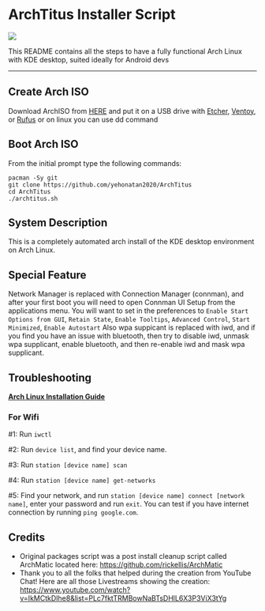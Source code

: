 # ArchTitus Installer Script

<img src="https://i.imgur.com/YiNMnan.png" />

This README contains all the steps to have a fully functional Arch Linux with KDE desktop, suited ideally for Android devs

---
## Create Arch ISO

Download ArchISO from [HERE](https://archlinux.org/download/) and put it on a USB drive with [Etcher](https://www.balena.io/etcher/), [Ventoy](https://www.ventoy.net/en/index.html), or [Rufus](https://rufus.ie/en/)
or on linux you can use dd command


## Boot Arch ISO

From the initial prompt type the following commands:

```
pacman -Sy git
git clone https://github.com/yehonatan2020/ArchTitus
cd ArchTitus
./archtitus.sh
```

## System Description
This is a completely automated arch install of the KDE desktop environment on Arch Linux.

## Special Feature
Network Manager is replaced with Connection Manager (connman), and after your first boot you will need to open Connman UI Setup from the applications menu.
You will want to set in the preferences to `Enable Start Options from GUI`, `Retain State`, `Enable Tooltips`, `Advanced Control`, `Start Minimized`, `Enable Autostart`
Also wpa suppicant is replaced with iwd, and if you find you have an issue with bluetooth, then try to disable iwd, unmask wpa supplicant, enable bluetooth, and then re-enable iwd and mask wpa supplicant.

## Troubleshooting

__[Arch Linux Installation Guide](https://github.com/rickellis/Arch-Linux-Install-Guide)__

### For Wifi

#1: Run `iwctl`

#2: Run `device list`, and find your device name.

#3: Run `station [device name] scan`

#4: Run `station [device name] get-networks`

#5: Find your network, and run `station [device name] connect [network name]`, enter your password and run `exit`. You can test if you have internet connection by running `ping google.com`. 

## Credits

- Original packages script was a post install cleanup script called ArchMatic located here: https://github.com/rickellis/ArchMatic
- Thank you to all the folks that helped during the creation from YouTube Chat! Here are all those Livestreams showing the creation: <https://www.youtube.com/watch?v=IkMCtkDIhe8&list=PLc7fktTRMBowNaBTsDHlL6X3P3ViX3tYg>
